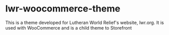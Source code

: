 # lwr-woocommerce-theme

This is a theme developed for Lutheran World Relief's website, lwr.org. It is used with WooCommerce and is a child theme to Storefront
